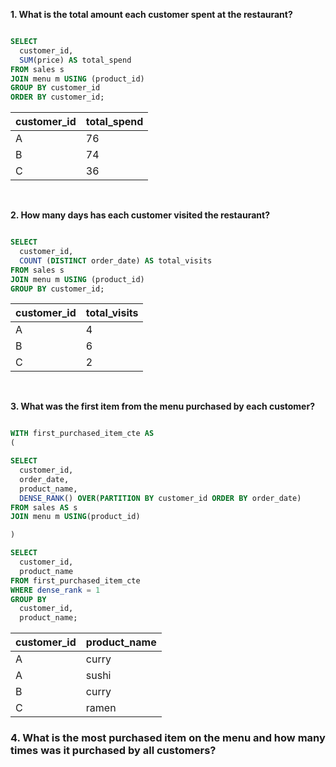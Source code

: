 **1. What is the total amount each customer spent at the restaurant?**

````sql

SELECT 
  customer_id, 
  SUM(price) AS total_spend
FROM sales s 
JOIN menu m USING (product_id)
GROUP BY customer_id
ORDER BY customer_id;

````

| customer_id | total_spend |
| ----------- | ----------- |
| A           | 76          |
| B           | 74          |
| C           | 36          |

<br/>

 **2. How many days has each customer visited the restaurant?**

````sql

SELECT 
  customer_id, 
  COUNT (DISTINCT order_date) AS total_visits
FROM sales s 
JOIN menu m USING (product_id)
GROUP BY customer_id;

````

| customer_id | total_visits |
| ----------- | ------------ |
| A           | 4            |
| B           | 6            |
| C           | 2            |

<br/>

**3. What was the first item from the menu purchased by each customer?**

````sql

WITH first_purchased_item_cte AS
(

SELECT 
  customer_id, 
  order_date, 
  product_name, 
  DENSE_RANK() OVER(PARTITION BY customer_id ORDER BY order_date)
FROM sales AS s
JOIN menu m USING(product_id)

)

SELECT 
  customer_id,
  product_name
FROM first_purchased_item_cte
WHERE dense_rank = 1
GROUP BY 
  customer_id, 
  product_name;

````

| customer_id | product_name |
| ----------- | ------------ |
| A           | curry        |
| A           | sushi        |
| B           | curry        |
| C           | ramen        |

### 4. What is the most purchased item on the menu and how many times was it purchased by all customers?


